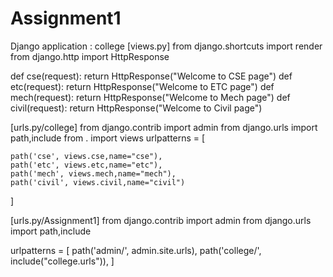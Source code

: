 # Assignment1
Django application : college
[views.py]
from django.shortcuts import render
from django.http import HttpResponse

def cse(request):
    return HttpResponse("Welcome to CSE page") 
def etc(request):
    return HttpResponse("Welcome to ETC page")
def mech(request):
    return HttpResponse("Welcome to Mech page")
def civil(request):
    return HttpResponse("Welcome to Civil page")            

[urls.py/college]
from django.contrib import admin
from django.urls import path,include
from . import views
urlpatterns = [
    
    path('cse', views.cse,name="cse"),
    path('etc', views.etc,name="etc"),
    path('mech', views.mech,name="mech"),
    path('civil', views.civil,name="civil")
]

[urls.py/Assignment1]
from django.contrib import admin
from django.urls import path,include

urlpatterns = [
    path('admin/', admin.site.urls),
    path('college/', include("college.urls")),
]
